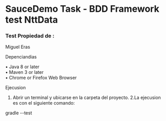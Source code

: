 # SauceDemo Task - BDD Framework test NttData



### Test Propiedad de  :
Miguel Eras

Depenciandias

• Java 8 or later \
• Maven 3 or later \
• Chrome or Firefox Web Browser

Ejecusion

1. Abrir un terminal y ubicarse en la carpeta del proyecto.
2.La ejecusion es con el siguiente comando:

gradle --test


